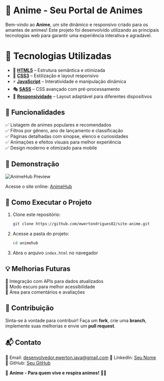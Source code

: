 # 🎌 Anime - Seu Portal de Animes

Bem-vindo ao **Anime**, um site dinâmico e responsivo criado para os amantes de animes! Este projeto foi desenvolvido utilizando as principais tecnologias web para garantir uma experiência interativa e agradável.

# 🚀 Tecnologias Utilizadas

- 🔗 **[HTML5](https://developer.mozilla.org/pt-BR/docs/Web/HTML)** – Estrutura semântica e otimizada
- 🎨 **[CSS3](https://developer.mozilla.org/pt-BR/docs/Web/CSS)** – Estilização e layout responsivo
- ⚡ **[JavaScript](https://developer.mozilla.org/pt-BR/docs/Web/JavaScript)** – Interatividade e manipulação dinâmica
- 🎭 **[SASS](https://sass-lang.com/documentation/)** – CSS avançado com pré-processamento
- 📱 **[Responsividade](https://developer.mozilla.org/pt-BR/docs/Learn/CSS/CSS_layout/Responsive_Design)** – Layout adaptável para diferentes dispositivos


## 🎯 Funcionalidades

✅ Listagem de animes populares e recomendados  
✅ Filtros por gênero, ano de lançamento e classificação  
✅ Páginas detalhadas com sinopse, elenco e curiosidades  
✅ Animações e efeitos visuais para melhor experiência  
✅ Design moderno e otimizado para mobile  

## 📸 Demonstração

![AnimeHub Preview](https://ewertondrigues02.github.io/site-anime/)

Acesse o site online: [AnimeHub](https://ewertondrigues02.github.io/site-anime/)

## 📌 Como Executar o Projeto

1. Clone este repositório:
   ```bash
   git clone https://github.com/ewertondrigues02/site-anime.git
   ```
2. Acesse a pasta do projeto:
   ```bash
   cd animehub
   ```
3. Abra o arquivo `index.html` no navegador

## 💡 Melhorias Futuras

🔹 Integração com APIs para dados atualizados  
🔹 Modo escuro para melhor acessibilidade  
🔹 Área para comentários e avaliações  

## 🤝 Contribuição

Sinta-se à vontade para contribuir! Faça um **fork**, crie uma **branch**, implemente suas melhorias e envie um **pull request**.

## 📬 Contato

📧 Email: desenvolvedor.ewerton.java@gmail.com 
🔗 LinkedIn: [Seu Nome](https://linkedin.com/in/ewerton-rodrigues)  
🐙 GitHub: [Seu GitHub](https://github.com/ewertondrigues02)  

🚀 **Anime - Para quem vive e respira animes!** 🎥🍜

